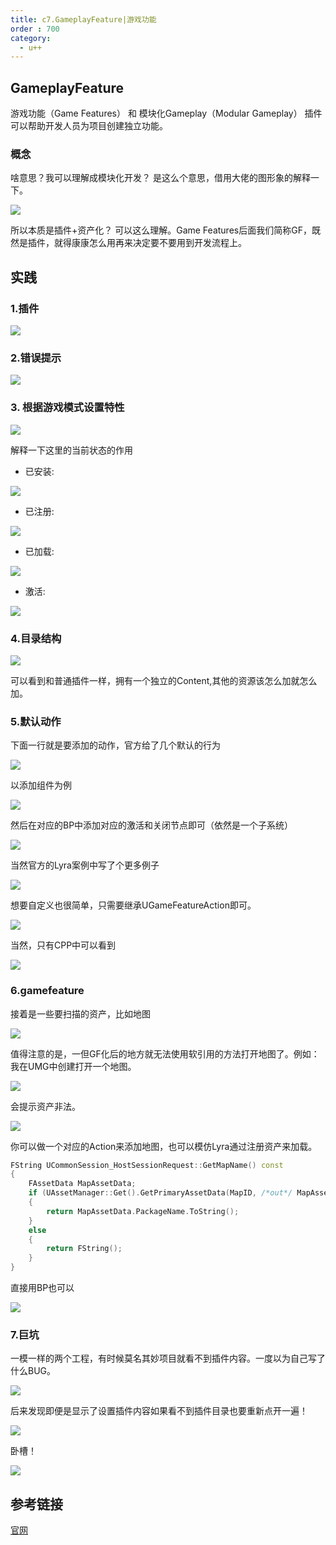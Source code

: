 ```yaml
---
title: c7.GameplayFeature|游戏功能
order : 700
category:
  - u++
---
```


## GameplayFeature

游戏功能（Game Features） 和 模块化Gameplay（Modular Gameplay） 插件可以帮助开发人员为项目创建独立功能。

### 概念

<chatmessage avatar="../../assets/emoji/hx.png" :avatarWidth="40" >
啥意思？我可以理解成模块化开发？
</chatmessage>

<chatmessage avatar="../../assets/emoji/bqb (2).png" :avatarWidth="40" alignLeft>
是这么个意思，借用大佬的图形象的解释一下。
</chatmessage>

![](..%2Fassets%2Fgamefeture.jpg)

<chatmessage avatar="../../assets/emoji/hx.png" :avatarWidth="40" >
所以本质是插件+资产化？
</chatmessage>

<chatmessage avatar="../../assets/emoji/bqb (2).png" :avatarWidth="40" alignLeft>
可以这么理解。Game Features后面我们简称GF，既然是插件，就得康康怎么用再来决定要不要用到开发流程上。
</chatmessage>

## 实践

### 1.插件

![](..%2Fassets%2Fgf.png)

### 2.错误提示

![](..%2Fassets%2Ferrorgf.png)

### 3. 根据游戏模式设置特性

![](..%2Fassets%2Fgfpl2.png)

<chatmessage avatar="../../assets/emoji/bqb (2).png" :avatarWidth="40" alignLeft>
解释一下这里的当前状态的作用
</chatmessage>

- 已安装:

![](..%2Fassets%2Finstallgf.png)

- 已注册:

![](..%2Fassets%2Fzc.png)

- 已加载:

![](..%2Fassets%2Floadgf.png)

- 激活:

![](..%2Fassets%2Factivegf.png)

### 4.目录结构

![](..%2Fassets%2Fgamefplugin.png)

<chatmessage avatar="../../assets/emoji/bqb (2).png" :avatarWidth="40" alignLeft>
可以看到和普通插件一样，拥有一个独立的Content,其他的资源该怎么加就怎么加。
</chatmessage>

### 5.默认动作

<chatmessage avatar="../../assets/emoji/bqb (2).png" :avatarWidth="40" alignLeft>
下面一行就是要添加的动作，官方给了几个默认的行为
</chatmessage>

![](..%2Fassets%2Factiongf.png)

<chatmessage avatar="../../assets/emoji/bqb (2).png" :avatarWidth="40" alignLeft>
以添加组件为例
</chatmessage>

![](..%2Fassets%2Fzujian.png)

<chatmessage avatar="../../assets/emoji/bqb (2).png" :avatarWidth="40" alignLeft>
然后在对应的BP中添加对应的激活和关闭节点即可（依然是一个子系统）
</chatmessage>

![](..%2Fassets%2Fbpgf.png)

<chatmessage avatar="../../assets/emoji/bqb (2).png" :avatarWidth="40" alignLeft>
当然官方的Lyra案例中写了个更多例子
</chatmessage>

![](..%2Fassets%2Factionsou.jpg)

<chatmessage avatar="../../assets/emoji/bqb (2).png" :avatarWidth="40" alignLeft>
想要自定义也很简单，只需要继承UGameFeatureAction即可。
</chatmessage>

![](..%2Fassets%2Fpublicaction.png)

<chatmessage avatar="../../assets/emoji/bqb (2).png" :avatarWidth="40" alignLeft>
当然，只有CPP中可以看到
</chatmessage>

![](..%2Fassets%2Fcppgf.png)

### 6.gamefeature

<chatmessage avatar="../../assets/emoji/bqb (2).png" :avatarWidth="40" alignLeft>
接着是一些要扫描的资产，比如地图
</chatmessage>

![](..%2Fassets%2Fmapgf.png)

<chatmessage avatar="../../assets/emoji/bqb (2).png" :avatarWidth="40" alignLeft>
值得注意的是，一但GF化后的地方就无法使用软引用的方法打开地图了。例如：我在UMG中创建打开一个地图。
</chatmessage>

![](..%2Fassets%2Fwidgetmapuse.png)

<chatmessage avatar="../../assets/emoji/bqb (2).png" :avatarWidth="40" alignLeft>
会提示资产非法。
</chatmessage>

![](..%2Fassets%2Fzcff.png)

<chatmessage avatar="../../assets/emoji/bqb (2).png" :avatarWidth="40" alignLeft>
你可以做一个对应的Action来添加地图，也可以模仿Lyra通过注册资产来加载。
</chatmessage>

```cpp
FString UCommonSession_HostSessionRequest::GetMapName() const
{
	FAssetData MapAssetData;
	if (UAssetManager::Get().GetPrimaryAssetData(MapID, /*out*/ MapAssetData))
	{
		return MapAssetData.PackageName.ToString();
	}
	else
	{
		return FString();
	}
}
```
<chatmessage avatar="../../assets/emoji/bqb (2).png" :avatarWidth="40" alignLeft>
直接用BP也可以
</chatmessage>

![](..%2Fassets%2Fgetpr.png)

### 7.巨坑

<chatmessage avatar="../../assets/emoji/bqb (2).png" :avatarWidth="40" alignLeft>
一模一样的两个工程，有时候莫名其妙项目就看不到插件内容。一度以为自己写了什么BUG。
</chatmessage>

![](..%2Fassets%2Fwithoutplugin.png)

<chatmessage avatar="../../assets/emoji/bqb (2).png" :avatarWidth="40" alignLeft>
后来发现即便是显示了设置插件内容如果看不到插件目录也要重新点开一遍！
</chatmessage>

![](..%2Fassets%2Fkdiefc.png)

<chatmessage avatar="../../assets/emoji/bqb (6).png" :avatarWidth="40" >
卧槽！
</chatmessage>

![](..%2Fassets%2Fperfect.png)

## 参考链接
[官网](https://docs.unrealengine.com/5.0/zh-CN/game-features-and-modular-gameplay-in-unreal-engine/)
